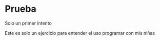 # Prueba
Solo un primer intento

Este es solo un ejercicio para entender el uso 
programar con mis niñas
